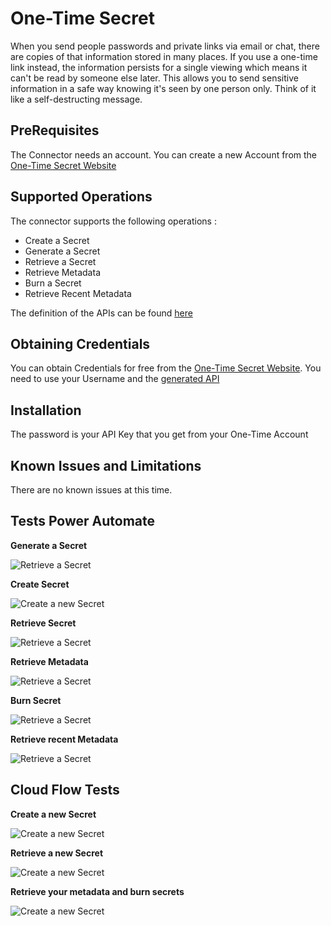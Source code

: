 
# One-Time Secret

When you send people passwords and private links via email or chat, there are copies of that information stored in many places. If you use a one-time link instead, the information persists for a single viewing which means it can't be read by someone else later. This allows you to send sensitive information in a safe way knowing it's seen by one person only. Think of it like a self-destructing message.

## PreRequisites

The Connector needs an account. You can create a new Account from the [One-Time Secret Website](https://onetimesecret.com/)
## Supported Operations

The connector supports the following operations :

- Create a Secret
- Generate a Secret
- Retrieve a Secret
- Retrieve Metadata
- Burn a Secret
- Retrieve Recent Metadata

The definition of the APIs can be found [here](https://onetimesecret.com/docs/api/secrets)
## Obtaining Credentials

You can obtain Credentials for free from the [One-Time Secret Website](https://onetimesecret.com/signup).
You need to use your Username and the [generated API](https://onetimesecret.com/account#apikey-tab)
## Installation

The password is your API Key that you get from your One-Time Account 

    
## Known Issues and Limitations

There are no known issues at this time.
## Tests Power Automate

**Generate a Secret**

![Retrieve a Secret](https://github.com/alduzzen1985/One-Time-Secet-Connector/blob/main/Screenshots/PowerAutomateTests/GenerateSecret.png?raw=true)

**Create Secret**

![Create a new Secret](https://github.com/alduzzen1985/One-Time-Secet-Connector/blob/main/Screenshots/PowerAutomateTests/CreateSecret.png?raw=true)

**Retrieve Secret**

![Retrieve a Secret](https://github.com/alduzzen1985/One-Time-Secet-Connector/blob/main/Screenshots/PowerAutomateTests/RetrieveSecret.png?raw=true)

**Retrieve Metadata**

![Retrieve a Secret](https://github.com/alduzzen1985/One-Time-Secet-Connector/blob/main/Screenshots/PowerAutomateTests/RetrieveMetadata.png?raw=true)

**Burn Secret**

![Retrieve a Secret](https://github.com/alduzzen1985/One-Time-Secet-Connector/blob/main/Screenshots/PowerAutomateTests/BurnSecret.png?raw=true)

**Retrieve recent Metadata**

![Retrieve a Secret](https://github.com/alduzzen1985/One-Time-Secet-Connector/blob/main/Screenshots/PowerAutomateTests/RecentMetaData.png?raw=true)



## Cloud Flow Tests

**Create a new Secret**

![Create a new Secret](https://github.com/alduzzen1985/One-Time-Secet-Connector/blob/main/Screenshots/1-CreateScreenshot.png?raw=true "Employee Data title")

**Retrieve a new Secret**

![Create a new Secret](https://github.com/alduzzen1985/One-Time-Secet-Connector/blob/main/Screenshots/2-RetrieveSecret.png?raw=true "Employee Data title")

**Retrieve your metadata and burn secrets**

![Create a new Secret](https://github.com/alduzzen1985/One-Time-Secet-Connector/blob/main/Screenshots/3-RetrieveAndBurn.png?raw=true "Employee Data title")

